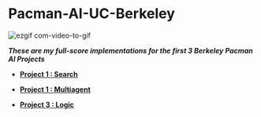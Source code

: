 # Pacman-AI-UC-Berkeley

![ezgif com-video-to-gif](https://user-images.githubusercontent.com/97686836/222925738-6aa1cd83-a2d7-4c73-9142-79ff73e842bd.gif)

___These are my full-score implementations for the first 3 Berkeley Pacman AI Projects___

- __[Project 1 : Search](https://inst.eecs.berkeley.edu/~cs188/sp22/project1/)__

- __[Project 1 : Multiagent](https://inst.eecs.berkeley.edu/~cs188/sp22/project2/)__

- __[Project 3 : Logic](https://inst.eecs.berkeley.edu/~cs188/sp22/project3/)__
